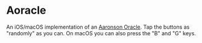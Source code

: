 # Aoracle

An iOS/macOS implementation of an [Aaronson Oracle](https://github.com/elsehow/aaronson-oracle). Tap the buttons as "randomly" as you can. On macOS you can also press the "B" and "G" keys.
